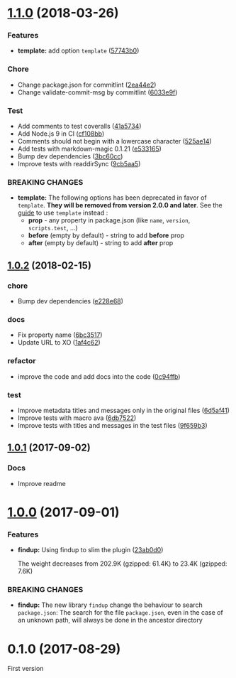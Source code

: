 <a name="1.1.0"></a>
# [1.1.0](https://github.com/forresst/markdown-magic-package-json/compare/1.0.2...1.1.0) (2018-03-26)


### Features

* **template:** add option `template` ([57743b0](https://github.com/forresst/markdown-magic-package-json/commit/57743b0))


### Chore

* Change package.json for commitlint ([2ea44e2](https://github.com/forresst/markdown-magic-package-json/commit/2ea44e2))
* Change validate-commit-msg by commitlint ([6033e9f](https://github.com/forresst/markdown-magic-package-json/commit/6033e9f))

### Test

* Add comments to test coveralls ([41a5734](https://github.com/forresst/markdown-magic-package-json/commit/41a5734))
* Add Node.js 9 in CI ([cf108bb](https://github.com/forresst/markdown-magic-package-json/commit/cf108bb))
* Comments should not begin with a lowercase character ([525ae14](https://github.com/forresst/markdown-magic-package-json/commit/525ae14))
* Add tests with markdown-magic 0.1.21 ([e533165](https://github.com/forresst/markdown-magic-package-json/commit/e533165))
* Bump dev dependencies ([3bc60cc](https://github.com/forresst/markdown-magic-package-json/commit/3bc60cc))
* Improve tests with readdirSync ([9cb5aa5](https://github.com/forresst/markdown-magic-package-json/commit/9cb5aa5))

### BREAKING CHANGES

* **template:** The following options has been deprecated in favor of `template`. **They will be removed from version 2.0.0 and later**. See the [guide](docs\guide-switch-to-template-option.md) to use `template` instead :
   * **prop** - any property in package.json (like `name`, `version`, `scripts.test`, ...)
   * **before** (empty by default) - string to add **before** prop
   * **after** (empty by default) - string to add **after** prop



<a name="1.0.2"></a>
## [1.0.2](https://github.com/forresst/markdown-magic-package-json/compare/1.0.1...1.0.2) (2018-02-15)


### chore

* Bump dev dependencies ([e228e68](https://github.com/forresst/markdown-magic-package-json/commit/e228e68))

### docs

* Fix property name ([6bc3517](https://github.com/forresst/markdown-magic-package-json/commit/6bc3517))
* Update URL to XO ([1af4c62](https://github.com/forresst/markdown-magic-package-json/commit/1af4c62))

### refactor

* improve the code and add docs into the code ([0c94ffb](https://github.com/forresst/markdown-magic-package-json/commit/0c94ffb))

### test

* Improve metadata titles and messages only in the original files ([6d5af41](https://github.com/forresst/markdown-magic-package-json/commit/6d5af41))
* Improve tests with macro ava ([6db7522](https://github.com/forresst/markdown-magic-package-json/commit/6db7522))
* Improve tests with titles and messages in the test files ([9f659b3](https://github.com/forresst/markdown-magic-package-json/commit/9f659b3))



<a name="1.0.1"></a>
## [1.0.1](https://github.com/forresst/markdown-magic-package-json/compare/1.0.0...1.0.1) (2017-09-02)

### Docs

* Improve readme



<a name="1.0.0"></a>
# [1.0.0](https://github.com/forresst/markdown-magic-package-json/compare/0.1.0...1.0.0) (2017-09-01)


### Features

* **findup:** Using findup to slim the plugin ([23ab0d0](https://github.com/forresst/markdown-magic-package-json/commit/23ab0d0))

  The weight decreases from 202.9K (gzipped: 61.4K) to 23.4K (gzipped: 7.6K)


### BREAKING CHANGES

* **findup:** The new library `findup` change the behaviour to search `package.json`:
The search for the file `package.json`, even in the case of an unknown path, will always be done in the ancestor directory



<a name="0.1.0"></a>
# 0.1.0 (2017-08-29)

First version


